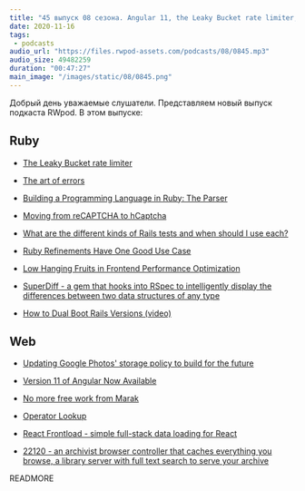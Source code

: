 ```yaml
---
title: "45 выпуск 08 сезона. Angular 11, the Leaky Bucket rate limiter, from reCAPTCHA to hCaptcha, SuperDiff, Operator Lookup и прочее"
date: 2020-11-16
tags:
 - podcasts
audio_url: "https://files.rwpod-assets.com/podcasts/08/0845.mp3"
audio_size: 49482259
duration: "00:47:27"
main_image: "/images/static/08/0845.png"
---
```


Добрый день уважаемые слушатели. Представляем новый выпуск подкаста RWpod. В этом выпуске:

## Ruby

 - [The Leaky Bucket rate limiter](https://www.mikeperham.com/2020/11/09/the-leaky-bucket-rate-limiter/)
 - [The art of errors](https://longliveruby.com/articles/art-of-errors-in-ruby)
 - [Building a Programming Language in Ruby: The Parser](https://www.honeybadger.io/blog/ruby-parser-stoffle/)
 - [Moving from reCAPTCHA to hCaptcha](https://blog.cloudflare.com/moving-from-recaptcha-to-hcaptcha/)


 - [What are the different kinds of Rails tests and when should I use each?](https://www.codewithjason.com/different-kinds-rails-tests-use/)
 - [Ruby Refinements Have One Good Use Case](http://www.soulcutter.com/articles/ruby-refinements-have-one-good-use-case.html)
 - [Low Hanging Fruits in Frontend Performance Optimization](https://pawelurbanek.com/frontend-performance-optimization)
 - [SuperDiff - a gem that hooks into RSpec to intelligently display the differences between two data structures of any type](https://github.com/mcmire/super_diff)
 - [How to Dual Boot Rails Versions (video)](https://gorails.com/episodes/dual-boot-rails-versions)

## Web

 - [Updating Google Photos' storage policy to build for the future](https://blog.google/products/photos/storage-changes/)
 - [Version 11 of Angular Now Available](https://blog.angular.io/version-11-of-angular-now-available-74721b7952f7)
 - [No more free work from Marak](https://github.com/Marak/faker.js/issues/1046)

 - [Operator Lookup](https://joshwcomeau.com/operator-lookup/)
 - [React Frontload - simple full-stack data loading for React](https://davnicwil.com/react-frontload/)
 - [22120 - an archivist browser controller that caches everything you browse, a library server with full text search to serve your archive](https://github.com/c9fe/22120)

READMORE
